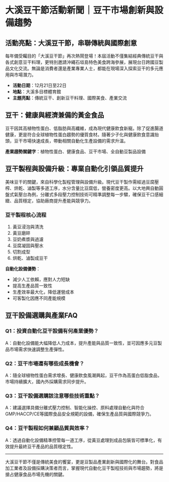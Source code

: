 # 大溪豆干節活動新聞｜豆干市場創新與設備趨勢

## 活動亮點：大溪豆干節，串聯傳統與國際創意

每年備受矚目的「大溪豆干節」再次熱鬧登場！本屆活動不僅集結經典傳統豆干與各式創意豆干料理，更特別邀請沖繩石垣島特色美食跨海參展，展現台日跨國豆製品文化交流。無論是消費者還是產業專業人士，都能在現場深入探索豆干的多元應用與市場潛力。

- **活動日期**：12月21日至22日
- **地點**：大溪多目標體育館
- **主題亮點**：傳統豆干、創新豆干料理、國際美食、產業交流

## 豆干：健康與經濟兼備的黃金食品

豆干因其高植物性蛋白、低脂肪與高纖維，成為現代健康飲食新寵。除了促進腸道健康，更是符合全球植物性蛋白趨勢的優質食材。隨著少子化與健康飲食意識抬頭，豆干市場快速成長，帶動相關自動化生產設備的需求升溫。

**產業趨勢關鍵字**：植物性蛋白、健康食品、豆干市場、全自動豆製品設備

## 豆干製程與設備升級：專業自動化引領品質提升

美味豆干的關鍵，來自科學化製程管理與設備升級。現代豆干製作需經過豆腐壓榨、烘乾、滷製等多道工序，水分含量比豆腐低，營養密度更高。以大地興自動圓盤式氣壓台為例，分離式多段壓力控制技術可精準調整每一步驟，確保豆干口感細緻、品質穩定，協助廠商提升產能與競爭力。

### 豆干製程核心流程
1. 黃豆浸泡與清洗
2. 黃豆磨碎
3. 豆奶煮漿與過濾
4. 豆腐凝固與壓水
5. 切割成型
6. 烘乾、滷製成豆干

**自動化設備優勢**：
- 減少人工依賴，應對人力短缺
- 提高生產品質一致性
- 生產效率最大化，降低運營成本
- 可客製化因應不同產能規模

## 豆干設備選購與產業FAQ

### Q1：投資自動化豆干設備有何產業優勢？
A：自動化設備能大幅降低人力成本，提升產能與品質一致性，並可因應多元豆製品市場需求快速調整生產彈性。

### Q2：豆干市場還有哪些成長機會？
A：隨全球植物性蛋白需求增長、健康飲食風潮興起，豆干作為高蛋白低脂食品，市場持續擴大，國內外採購需求同步提升。

### Q3：豆干設備選購該注意哪些技術重點？
A：建議選擇具備分離式壓力控制、智能化操控、原料處理自動化與符合GMP/HACCP/CE等國際食品安全規範的設備，確保生產品質與國際競爭力。

### Q4：豆干製程如何兼顧品質與效率？
A：透過自動化設備精準控管每一道工序，從黃豆處理到成品包裝皆可標準化，有效提升最終豆干產品的品質穩定性。

---

大溪豆干節不僅是傳統美食的饗宴，更是豆製品產業創新與國際化的舞台。對食品加工業者及設備採購決策者而言，掌握現代自動化豆干製程技術與市場趨勢，將是搶占健康食品市場先機的關鍵。

